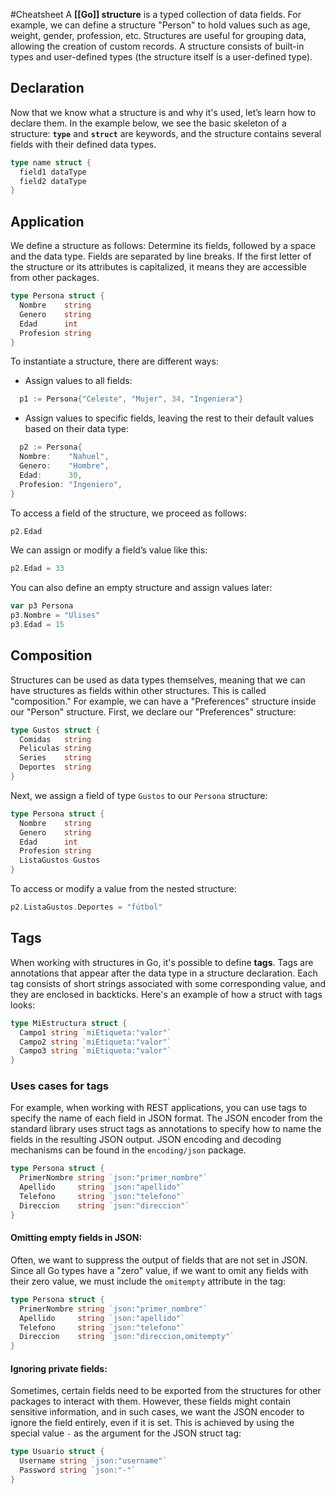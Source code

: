 #Cheatsheet 
A **[[Go]] structure** is a typed collection of data fields. For example, we can define a structure "Person" to hold values such as age, weight, gender, profession, etc. Structures are useful for grouping data, allowing the creation of custom records. A structure consists of built-in types and user-defined types (the structure itself is a user-defined type).
## Declaration
Now that we know what a structure is and why it's used, let’s learn how to declare them. In the example below, we see the basic skeleton of a structure:
**`type`** and **`struct`** are keywords, and the structure contains several fields with their defined data types.
```go
type name struct {
  field1 dataType
  field2 dataType
}
```
## Application
We define a structure as follows: Determine its fields, followed by a space and the data type. Fields are separated by line breaks. If the first letter of the structure or its attributes is capitalized, it means they are accessible from other packages.
```go
type Persona struct {
  Nombre    string
  Genero    string
  Edad      int
  Profesion string
}
```
To instantiate a structure, there are different ways:
- Assign values to all fields:
```go
  p1 := Persona{"Celeste", "Mujer", 34, "Ingeniera"}
```
- Assign values to specific fields, leaving the rest to their default values based on their data type:
```go
  p2 := Persona{
  Nombre:    "Nahuel",
  Genero:    "Hombre",
  Edad:      30,
  Profesion: "Ingeniero",
}
```
To access a field of the structure, we proceed as follows:
```go
p2.Edad
```
We can assign or modify a field’s value like this:
```go
p2.Edad = 33
```
You can also define an empty structure and assign values later:
```go
var p3 Persona
p3.Nombre = "Ulises"
p3.Edad = 15
```
## Composition
Structures can be used as data types themselves, meaning that we can have structures as fields within other structures. This is called "composition." For example, we can have a "Preferences" structure inside our "Person" structure. First, we declare our "Preferences" structure:
```go
type Gustos struct {
  Comidas   string
  Peliculas string
  Series    string
  Deportes  string
}
```
Next, we assign a field of type `Gustos` to our `Persona` structure:
```go
type Persona struct {
  Nombre    string
  Genero    string
  Edad      int
  Profesion string
  ListaGustos Gustos
}
```
To access or modify a value from the nested structure:
```go
p2.ListaGustos.Deportes = "fútbol"
```
## Tags
When working with structures in Go, it's possible to define **tags**. Tags are annotations that appear after the data type in a structure declaration. Each tag consists of short strings associated with some corresponding value, and they are enclosed in backticks. Here's an example of how a struct with tags looks:
```go
type MiEstructura struct {
  Campo1 string `miEtiqueta:"valor"`
  Campo2 string `miEtiqueta:"valor"`
  Campo3 string `miEtiqueta:"valor"`
}
```
### Uses cases for tags
For example, when working with REST applications, you can use tags to specify the name of each field in JSON format. The JSON encoder from the standard library uses struct tags as annotations to specify how to name the fields in the resulting JSON output. JSON encoding and decoding mechanisms can be found in the `encoding/json` package.
```go
type Persona struct {
  PrimerNombre string `json:"primer_nombre"`
  Apellido     string `json:"apellido"`
  Telefono     string `json:"telefono"`
  Direccion    string `json:"direccion"`
}
```
#### Omitting empty fields in JSON:
Often, we want to suppress the output of fields that are not set in JSON. Since all Go types have a "zero" value, if we want to omit any fields with their zero value, we must include the `omitempty` attribute in the tag:
```go
type Persona struct {
  PrimerNombre string `json:"primer_nombre"`
  Apellido     string `json:"apellido"`
  Telefono     string `json:"telefono"`
  Direccion    string `json:"direccion,omitempty"`
}
```
#### Ignoring private fields:
Sometimes, certain fields need to be exported from the structures for other packages to interact with them. However, these fields might contain sensitive information, and in such cases, we want the JSON encoder to ignore the field entirely, even if it is set. This is achieved by using the special value `-` as the argument for the JSON struct tag:
```go
type Usuario struct {
  Username string `json:"username"`
  Password string `json:"-"`
}
```